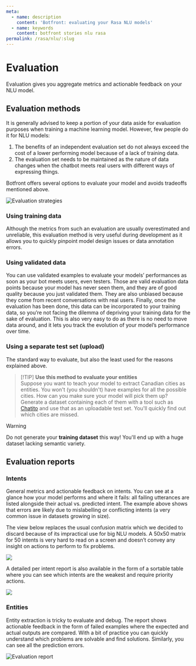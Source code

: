 ```yaml
---
meta:
  - name: description
    content: 'Botfront: evaluating your Rasa NLU models'
  - name: keywords
    content: botfront stories nlu rasa
permalink: /rasa/nlu/:slug
---
```


# Evaluation

Evaluation gives you aggregate metrics and actionable feedback on your NLU model.

## Evaluation methods

It is generally advised to keep a portion of your data aside for evaluation purposes when training a machine learning model. However, few people do it for NLU models:

1. The benefits of an independent evaluation set do not always exceed the cost of a lower performing model because of a lack of training data.
2. The evaluation set needs to be maintained as the nature of data changes when the chatbot meets real users with different ways of expressing things.

Botfront offers several options to evaluate your model and avoids tradeoffs mentioned above.

![Evaluation strategies](../../../images/nlu_evaluation_6.png)

### Using training data

Although the metrics from such an evaluation are usually overestimated and unreliable, this evaluation method is very useful during development as it allows you to quickly pinpoint model design issues or data annotation errors.

### Using validated data

You can use validated examples to evaluate your models’ performances as soon as your bot meets users, even testers. Those are valid evaluation data points because your model has never seen them, and they are of good quality because you just validated them. They are also unbiased because they come from recent conversations with real users. Finally, once the evaluation has been done, this data can be incorporated to your training data, so you’re not facing the dilemma of depriving your training data for the sake of evaluation. This is also very easy to do as there is no need to move data around, and it lets you track the evolution of your model’s performance over time.

### Using a separate test set (upload)

The standard way to evaluate, but also the least used for the reasons explained above.

> [!TIP] **Use this method to evaluate your entities**\
> Suppose you want to teach your model to extract Canadian cities as entities. You won't (you shouldn't) have examples for all the possible cities. How can you make sure your model will pick them up? Generate a dataset containing each of them with a tool such as [Chatito](https://rodrigopivi.github.io/Chatito/) and use that as an uploadable test set. You'll quickly find out which cities are missed.

> [!WARNING]
> Do not generate your **training dataset** this way! You'll end up with a huge dataset lacking semantic variety.

## Evaluation reports

### Intents

General metrics and actionable feedback on intents. You can see at a glance how your model performs and where it fails: all failing utterances are listed alongside their actual vs. predicted intent. The example above shows that errors are likely due to mislabelling or conflicting intents (a very common issue in datasets growing in size).

The view below replaces the usual confusion matrix which we decided to discard because of its impractical use for big NLU models. A 50x50 matrix for 50 intents is very hard to read on a screen and doesn’t convey any insight on actions to perform to fix problems.

![](../../../images/nlu_evaluation_1.png)

A detailed per intent report is also available in the form of a sortable table where you can see which intents are the weakest and require priority actions.

![](../../../images/nlu_evaluation_2.png)

### Entities

Entity extraction is tricky to evaluate and debug. The report shows actionable feedback in the form of failed examples where the expected and actual outputs are compared. With a bit of practice you can quickly understand which problems are solvable and find solutions.
Similarly, you can see all the prediction errors.

![Evaluation report](../../../images/nlu_evaluation_3.png)
